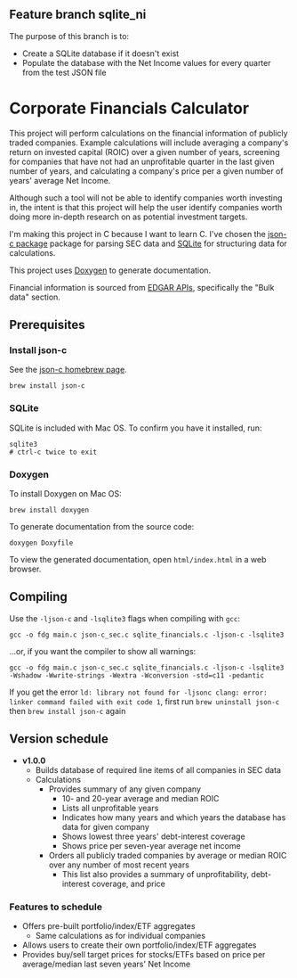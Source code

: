 ## Feature branch sqlite_ni
The purpose of this branch is to:
- Create a SQLite database if it doesn't exist
- Populate the database with the Net Income values for every quarter from the test JSON file

# Corporate Financials Calculator

This project will perform calculations on the financial information of publicly traded companies. Example calculations will include averaging a company's return on invested capital (ROIC) over a given number of years, screening for companies that have not had an unprofitable quarter in the last given number of years, and calculating a company's price per a given number of years' average Net Income.

Although such a tool will not be able to identify companies worth investing in, the intent is that this project will help the user identify companies worth doing more in-depth research on as potential investment targets.

I'm making this project in C because I want to learn C. I've chosen the [json-c package][json-c] package for parsing SEC data and [SQLite][sqlite] for structuring data for calculations.

This project uses [Doxygen][doxygen] to generate documentation.

Financial information is sourced from [EDGAR APIs][EDGAR_APIs], specifically the "Bulk data" section.


## Prerequisites
### Install json-c
See the [json-c homebrew page][json-c_homebrew].

```shell
brew install json-c
```

### SQLite

SQLite is included with Mac OS. To confirm you have it installed, run:
```shell
sqlite3
# ctrl-c twice to exit
```

### Doxygen
To install Doxygen on Mac OS:
```shell
brew install doxygen
```

To generate documentation from the source code:
```shell
doxygen Doxyfile
```
To view the generated documentation, open `html/index.html` in a web browser.


## Compiling
Use the `-ljson-c` and `-lsqlite3` flags when compiling with `gcc`:
```shell
gcc -o fdg main.c json-c_sec.c sqlite_financials.c -ljson-c -lsqlite3
```

...or, if you want the compiler to show all warnings:
```shell
gcc -o fdg main.c json-c_sec.c sqlite_financials.c -ljson-c -lsqlite3 -Wshadow -Wwrite-strings -Wextra -Wconversion -std=c11 -pedantic
```
If you get the error `ld: library not found for -ljsonc
clang: error: linker command failed with exit code 1`, first run `brew uninstall json-c` then `brew install json-c` again

## Version schedule
+ **v1.0.0**
   + Builds database of required line items of all companies in SEC data
   + Calculations
      + Provides summary of any given company
         + 10- and 20-year average and median ROIC
         + Lists all unprofitable years
         + Indicates how many years and which years the database has data for given company
         + Shows lowest three years' debt-interest coverage
         + Shows price per seven-year average net income
      + Orders all publicly traded companies by average or median ROIC over any number of most recent years
         + This list also provides a summary of unprofitability, debt-interest coverage, and price

### Features to schedule
+ Offers pre-built portfolio/index/ETF aggregates
   + Same calculations as for individual companies
+ Allows users to create their own portfolio/index/ETF aggregates
+ Provides buy/sell target prices for stocks/ETFs based on price per average/median last seven years' Net Income


[json-c]: https://github.com/json-c/json-c
[json-c_homebrew]: https://formulae.brew.sh/formula/json-c
[sqlite]: https://www.sqlite.org/index.html
[doxygen]: https://www.doxygen.nl/
[EDGAR_APIs]: https://www.sec.gov/edgar/sec-api-documentation
